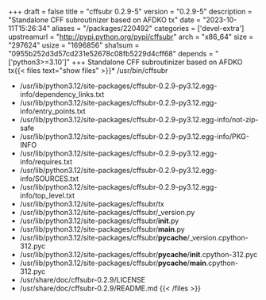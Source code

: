 +++
draft = false
title = "cffsubr 0.2.9-5"
version = "0.2.9-5"
description = "Standalone CFF subroutinizer based on AFDKO tx"
date = "2023-10-11T15:26:34"
aliases = "/packages/220492"
categories = ['devel-extra']
upstreamurl = "http://pypi.python.org/pypi/cffsubr"
arch = "x86_64"
size = "297624"
usize = "1696856"
sha1sum = "0955b252d3d57cd231e52678c08fb5229d4cff68"
depends = "['python3>=3.10']"
+++
Standalone CFF subroutinizer based on AFDKO tx{{< files text="show files" >}}* /usr/bin/cffsubr
* /usr/lib/python3.12/site-packages/cffsubr-0.2.9-py3.12.egg-info/dependency_links.txt
* /usr/lib/python3.12/site-packages/cffsubr-0.2.9-py3.12.egg-info/entry_points.txt
* /usr/lib/python3.12/site-packages/cffsubr-0.2.9-py3.12.egg-info/not-zip-safe
* /usr/lib/python3.12/site-packages/cffsubr-0.2.9-py3.12.egg-info/PKG-INFO
* /usr/lib/python3.12/site-packages/cffsubr-0.2.9-py3.12.egg-info/requires.txt
* /usr/lib/python3.12/site-packages/cffsubr-0.2.9-py3.12.egg-info/SOURCES.txt
* /usr/lib/python3.12/site-packages/cffsubr-0.2.9-py3.12.egg-info/top_level.txt
* /usr/lib/python3.12/site-packages/cffsubr/tx
* /usr/lib/python3.12/site-packages/cffsubr/_version.py
* /usr/lib/python3.12/site-packages/cffsubr/__init__.py
* /usr/lib/python3.12/site-packages/cffsubr/__main__.py
* /usr/lib/python3.12/site-packages/cffsubr/__pycache__/_version.cpython-312.pyc
* /usr/lib/python3.12/site-packages/cffsubr/__pycache__/__init__.cpython-312.pyc
* /usr/lib/python3.12/site-packages/cffsubr/__pycache__/__main__.cpython-312.pyc
* /usr/share/doc/cffsubr-0.2.9/LICENSE
* /usr/share/doc/cffsubr-0.2.9/README.md
{{< /files >}}